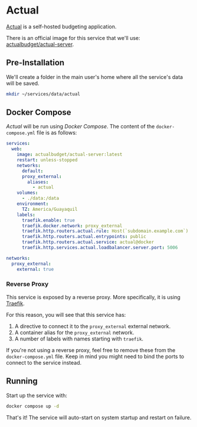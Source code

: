 # Actual

[Actual](https://actualbudget.org/) is a self-hosted budgeting application.

There is an official image for this service that we'll use: [actualbudget/actual-server](https://hub.docker.com/r/actualbudget/actual-server/).

## Pre-Installation

We'll create a folder in the main user's home where all the service's data will be saved.

```bash
mkdir ~/services/data/actual
```

## Docker Compose

*Actual* will be run using *Docker Compose*. The content of the `docker-compose.yml` file is as follows:

```yaml
services:
  web:
    image: actualbudget/actual-server:latest
    restart: unless-stopped
    networks:
      default:
      proxy_external:
        aliases:
          - actual
    volumes:
      - ./data:/data
    environment:
      TZ: America/Guayaquil
    labels:
      traefik.enable: true
      traefik.docker.network: proxy_external
      traefik.http.routers.actual.rule: Host(`subdomain.example.com`)
      traefik.http.routers.actual.entrypoints: public
      traefik.http.routers.actual.service: actual@docker
      traefik.http.services.actual.loadbalancer.server.port: 5006

networks:
  proxy_external:
    external: true
```

### Reverse Proxy

This service is exposed by a reverse proxy. More specifically, it is using [Traefik](../networking/traefik.md).

For this reason, you will see that this service has:

1. A directive to connect it to the `proxy_external` external network.
2. A container alias for the `proxy_external` network.
3. A number of labels with names starting with `traefik`.

If you're not using a reverse proxy, feel free to remove these from the `docker-compose.yml` file.
Keep in mind you might need to bind the ports to connect to the service instead.

## Running

Start up the service with:

```bash
docker compose up -d
```

That's it! The service will auto-start on system startup and restart on failure.
